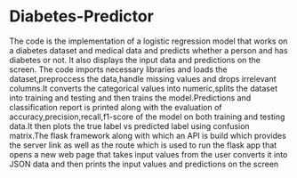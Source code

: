 # Diabetes-Predictor
The code is the implementation of a logistic regression model that works on a diabetes dataset and medical data and predicts whether a person and has diabetes or not. It also displays the input data and predictions on the screen.
The code imports necessary libraries and loads the dataset,preproccess the data,handle missing values and drops irrelevant columns.It converts the categorical values into numeric,splits the dataset into training and testing and then trains the model.Predictions and classification report is printed along with the evaluation of accuracy,precision,recall,f1-score of the model on both training and testing data.It then plots the true label vs predicted label using confusion matrix.The flask framework along with which an API is build which provides the server link as well as the route which is used to run the flask app that opens a new web page that takes input values from the user converts it into JSON data and then prints the input values and predictions on the screen
